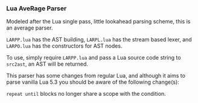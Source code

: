 ### Lua AveRage Parser

Modeled after the Lua single pass, little lookahead parsing scheme, this is an average parser.

`LARPP.lua` has the AST building, `LARPL.lua` has the stream based lexer, and `LARPO.lua` has the constructors for AST nodes.

To use, simply require `LARPP.lua` and pass a Lua source code string to `src2ast`, an AST will be returned.

This parser has some changes from regular Lua, and although it aims to parse vanilla Lua 5.3 you should be aware of the following change(s):

`repeat until` blocks no longer share a scope with the condition.
